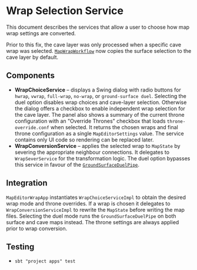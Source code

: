 # Wrap Selection Service

This document describes the services that allow a user to choose how map wrap
settings are converted.

Prior to this fix, the cave layer was only processed when a specific cave wrap
was selected. [`MapWrapWorkflow`](../../apps/src/main/scala/com/crib/bills/dom6maps/services/mapeditor/MapWrapWorkflow.scala)
now copies the surface selection to the cave layer by default.

## Components
- **WrapChoiceService** – displays a Swing dialog with radio buttons for
  `hwrap`, `vwrap`, `full-wrap`, `no-wrap`, or `ground-surface duel`.
  Selecting the duel option disables wrap choices and cave-layer selection.
  Otherwise the dialog offers a checkbox to enable independent wrap selection
  for the cave layer. The panel also shows a summary of the current throne
  configuration with an "Override Thrones" checkbox that loads
  `throne-override.conf` when selected. It returns the chosen wraps and final
  throne configuration as a single `MapEditorSettings` value. The service
  contains only UI code so rendering can be replaced later.
- **WrapConversionService** – applies the selected wrap to `MapState` by
  severing the appropriate neighbour connections. It delegates to
  `WrapSeverService` for the transformation logic. The duel option bypasses this
  service in favour of the [`GroundSurfaceDuelPipe`](ground_surface_duel_service.md).

## Integration
`MapEditorWrapApp` instantiates `WrapChoiceServiceImpl` to obtain the desired
wrap mode and throne overrides. If a wrap is chosen it delegates to
`WrapConversionServiceImpl` to rewrite the `MapState` before writing the map
files. Selecting the duel mode runs the `GroundSurfaceDuelPipe` on both surface
and cave maps instead. The throne settings are always applied prior to wrap
conversion.

## Testing
- `sbt "project apps" test`
